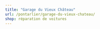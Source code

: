 ```yaml
---
title: "Garage du Vieux Château"
url: /pontarlier/garage-du-vieux-chateau/
shop: réparation de voitures
---
```

